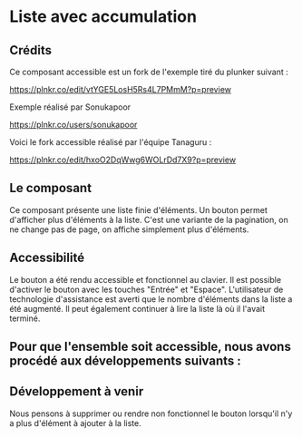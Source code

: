 # Liste avec accumulation

## Crédits

Ce composant accessible est un fork de l'exemple tiré du plunker suivant : 

https://plnkr.co/edit/vtYGE5LosH5Rs4L7PMmM?p=preview

Exemple réalisé par Sonukapoor

https://plnkr.co/users/sonukapoor

Voici le fork accessible réalisé par l'équipe Tanaguru :

https://plnkr.co/edit/hxoO2DqWwg6WOLrDd7X9?p=preview

## Le composant

Ce composant présente une liste finie d'éléments. Un bouton permet d'afficher plus d'éléments à la liste. C'est une variante de la pagination, on ne change pas de page, on affiche simplement plus d'éléments.

## Accessibilité

Le bouton a été rendu accessible et fonctionnel au clavier. Il est possible d'activer le bouton avec les touches "Entrée" et "Espace". L'utilisateur de technologie d'assistance est averti que le nombre d'éléments dans la liste a été augmenté. Il peut également continuer à lire la liste là où il l'avait terminé.

Pour que l'ensemble soit accessible, nous avons procédé aux développements suivants :
 - 

## Développement à venir 

Nous pensons à supprimer ou rendre non fonctionnel le bouton lorsqu'il n'y a plus d'élément à ajouter à la liste.
